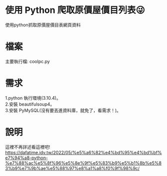# 使用 Python 爬取原價屋價目列表😜
使用python抓取原價屋價目表網頁資料

# 檔案
主要執行檔: coolpc.py

# 需求
1.python 執行環境(3.10.4)。<br>
2.安裝 beautifulsoup4。<br>
3.安裝 PyMySQL(沒有要丟進資料庫，就免了，看需求！)。

# 說明
這裡不再詳述看這裡吧!<br>
https://dafatime.idv.tw/2022/05/%e5%a6%82%e4%bd%95%e4%bd%bf%e7%94%a8-python-%e7%88%ac%e5%8f%96%e5%8e%9f%e5%83%b9%e5%b1%8b%e5%83%b9%e7%9b%ae%e5%88%97%e8%a1%a8%f0%9f%98%9c/
